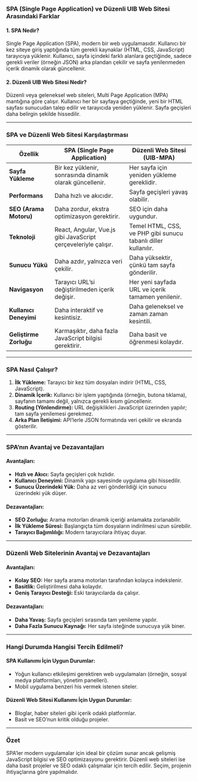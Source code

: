 ### **SPA (Single Page Application) ve Düzenli UIB Web Sitesi Arasındaki Farklar**

#### **1. SPA Nedir?**
Single Page Application (SPA), modern bir web uygulamasıdır. Kullanıcı bir kez siteye giriş yaptığında tüm gerekli kaynaklar (HTML, CSS, JavaScript) tarayıcıya yüklenir. Kullanıcı, sayfa içindeki farklı alanlara geçtiğinde, sadece gerekli veriler (örneğin JSON) arka plandan çekilir ve sayfa yenilenmeden içerik dinamik olarak güncellenir.

#### **2. Düzenli UIB Web Sitesi Nedir?**
Düzenli veya geleneksel web siteleri, Multi Page Application (MPA) mantığına göre çalışır. Kullanıcı her bir sayfaya geçtiğinde, yeni bir HTML sayfası sunucudan talep edilir ve tarayıcıda yeniden yüklenir. Sayfa geçişleri daha belirgin şekilde hissedilir.

---

### **SPA ve Düzenli Web Sitesi Karşılaştırması**

| **Özellik**              | **SPA (Single Page Application)**                         | **Düzenli Web Sitesi (UIB-MPA)**                 |
|---------------------------|---------------------------------------------------------|------------------------------------------------|
| **Sayfa Yükleme**         | Bir kez yüklenir, sonrasında dinamik olarak güncellenir. | Her sayfa için yeniden yükleme gereklidir.     |
| **Performans**            | Daha hızlı ve akıcıdır.                                  | Sayfa geçişleri yavaş olabilir.                |
| **SEO (Arama Motoru)**    | Daha zordur, ekstra optimizasyon gerektirir.            | SEO için daha uygundur.                        |
| **Teknoloji**             | React, Angular, Vue.js gibi JavaScript çerçeveleriyle çalışır. | Temel HTML, CSS, ve PHP gibi sunucu tabanlı diller kullanılır. |
| **Sunucu Yükü**           | Daha azdır, yalnızca veri çekilir.                      | Daha yüksektir, çünkü tam sayfa gönderilir.    |
| **Navigasyon**            | Tarayıcı URL’si değiştirilmeden içerik değişir.          | Her yeni sayfada URL ve içerik tamamen yenilenir. |
| **Kullanıcı Deneyimi**    | Daha interaktif ve kesintisiz.                          | Daha geleneksel ve zaman zaman kesintili.      |
| **Geliştirme Zorluğu**    | Karmaşıktır, daha fazla JavaScript bilgisi gerektirir.  | Daha basit ve öğrenmesi kolaydır.              |

---

### **SPA Nasıl Çalışır?**
1. **İlk Yükleme:** Tarayıcı bir kez tüm dosyaları indirir (HTML, CSS, JavaScript).
2. **Dinamik İçerik:** Kullanıcı bir işlem yaptığında (örneğin, butona tıklama), sayfanın tamamı değil, yalnızca gerekli kısım güncellenir.
3. **Routing (Yönlendirme):** URL değişiklikleri JavaScript üzerinden yapılır; tam sayfa yenilemesi gerekmez.
4. **Arka Plan İletişimi:** API’lerle JSON formatında veri çekilir ve ekranda gösterilir.

---

### **SPA’nın Avantaj ve Dezavantajları**

#### **Avantajları:**
- **Hızlı ve Akıcı:** Sayfa geçişleri çok hızlıdır.
- **Kullanıcı Deneyimi:** Dinamik yapı sayesinde uygulama gibi hissedilir.
- **Sunucu Üzerindeki Yük:** Daha az veri gönderildiği için sunucu üzerindeki yük düşer.

#### **Dezavantajları:**
- **SEO Zorluğu:** Arama motorları dinamik içeriği anlamakta zorlanabilir.
- **İlk Yükleme Süresi:** Başlangıçta tüm dosyaların indirilmesi uzun sürebilir.
- **Tarayıcı Bağımlılığı:** Modern tarayıcılara ihtiyaç duyar.

---

### **Düzenli Web Sitelerinin Avantaj ve Dezavantajları**

#### **Avantajları:**
- **Kolay SEO:** Her sayfa arama motorları tarafından kolayca indekslenir.
- **Basitlik:** Geliştirilmesi daha kolaydır.
- **Geniş Tarayıcı Desteği:** Eski tarayıcılarda da çalışır.

#### **Dezavantajları:**
- **Daha Yavaş:** Sayfa geçişleri sırasında tam yenileme yapılır.
- **Daha Fazla Sunucu Kaynağı:** Her sayfa isteğinde sunucuya yük biner.

---

### **Hangi Durumda Hangisi Tercih Edilmeli?**

#### **SPA Kullanımı İçin Uygun Durumlar:**
- Yoğun kullanıcı etkileşimi gerektiren web uygulamaları (örneğin, sosyal medya platformları, yönetim panelleri).
- Mobil uygulama benzeri his vermek istenen siteler.

#### **Düzenli Web Sitesi Kullanımı İçin Uygun Durumlar:**
- Bloglar, haber siteleri gibi içerik odaklı platformlar.
- Basit ve SEO’nun kritik olduğu projeler.

---

### **Özet**
SPA’ler modern uygulamalar için ideal bir çözüm sunar ancak gelişmiş JavaScript bilgisi ve SEO optimizasyonu gerektirir. Düzenli web siteleri ise daha basit projeler ve SEO odaklı çalışmalar için tercih edilir. Seçim, projenin ihtiyaçlarına göre yapılmalıdır.